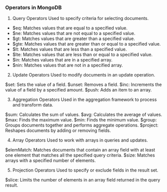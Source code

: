### Operators in MongoDB





1. Query Operators
Used to specify criteria for selecting documents.

- $eq: Matches values that are equal to a specified value.
- $ne: Matches values that are not equal to a specified value.
- $gt: Matches values that are greater than a specified value.
- $gte: Matches values that are greater than or equal to a specified value.
- $lt: Matches values that are less than a specified value.
- $lte: Matches values that are less than or equal to a specified value.
- $in: Matches values that are in a specified array.
- $nin: Matches values that are not in a specified array.




2. Update Operators
Used to modify documents in an update operation.

$set: Sets the value of a field.
$unset: Removes a field.
$inc: Increments the value of a field by a specified amount.
$push: Adds an item to an array.





3. Aggregation Operators
Used in the aggregation framework to process and transform data.

$sum: Calculates the sum of values.
$avg: Calculates the average of values.
$max: Finds the maximum value.
$min: Finds the minimum value.
$group: Groups documents together and performs aggregate operations.
$project: Reshapes documents by adding or removing fields.







4. Array Operators
Used to work with arrays in queries and updates.

$elemMatch: Matches documents that contain an array field with at least one element that matches all the specified query criteria.
$size: Matches arrays with a specified number of elements.






5. Projection Operators
Used to specify or exclude fields in the result set.

$slice: Limits the number of elements in an array field returned in the query result.





